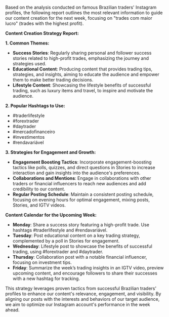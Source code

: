 Based on the analysis conducted on famous Brazilian traders' Instagram profiles, the following report outlines the most relevant information to guide our content creation for the next week, focusing on "trades com maior lucro" (trades with the highest profit).

**Content Creation Strategy Report:**

**1. Common Themes:**
   - **Success Stories**: Regularly sharing personal and follower success stories related to high-profit trades, emphasizing the journey and strategies used.
   - **Educational Content**: Producing content that provides trading tips, strategies, and insights, aiming to educate the audience and empower them to make better trading decisions.
   - **Lifestyle Content**: Showcasing the lifestyle benefits of successful trading, such as luxury items and travel, to inspire and motivate the audience.

**2. Popular Hashtags to Use:**
   - #traderlifestyle
   - #forextrader
   - #daytrader
   - #mercadofinanceiro
   - #investimentos
   - #rendavariável

**3. Strategies for Engagement and Growth:**
   - **Engagement Boosting Tactics**: Incorporate engagement-boosting tactics like polls, quizzes, and direct questions in Stories to increase interaction and gain insights into the audience's preferences.
   - **Collaborations and Mentions**: Engage in collaborations with other traders or financial influencers to reach new audiences and add credibility to our content.
   - **Regular Posting Schedule**: Maintain a consistent posting schedule, focusing on evening hours for optimal engagement, mixing posts, Stories, and IGTV videos.

**Content Calendar for the Upcoming Week:**
- **Monday**: Share a success story featuring a high-profit trade. Use hashtags #traderlifestyle and #rendavariável.
- **Tuesday**: Post educational content on a key trading strategy, complemented by a poll in Stories for engagement.
- **Wednesday**: Lifestyle post to showcase the benefits of successful trading, using #forextrader and #daytrader.
- **Thursday**: Collaboration post with a notable financial influencer, focusing on investment tips.
- **Friday**: Summarize the week’s trading insights in an IGTV video, preview upcoming content, and encourage followers to share their successes with a new hashtag for tracking.

This strategy leverages proven tactics from successful Brazilian traders' profiles to enhance our content's relevance, engagement, and visibility. By aligning our posts with the interests and behaviors of our target audience, we aim to optimize our Instagram account's performance in the week ahead.